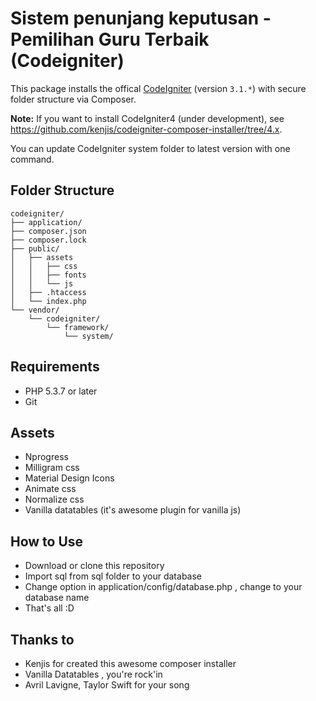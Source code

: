 # Sistem penunjang keputusan - Pemilihan Guru Terbaik (Codeigniter)

This package installs the offical [CodeIgniter](https://github.com/bcit-ci/CodeIgniter) (version `3.1.*`) with secure folder structure via Composer.

**Note:** If you want to install CodeIgniter4 (under development), see <https://github.com/kenjis/codeigniter-composer-installer/tree/4.x>.

You can update CodeIgniter system folder to latest version with one command.

## Folder Structure

```
codeigniter/
├── application/
├── composer.json
├── composer.lock
├── public/
│   ├── assets
│   │   ├── css
│   │   ├── fonts
│   │   └── js
│   ├── .htaccess
│   └── index.php
└── vendor/
    └── codeigniter/
        └── framework/
            └── system/
```

## Requirements

* PHP 5.3.7 or later
* Git

## Assets
* Nprogress
* Milligram css
* Material Design Icons
* Animate css
* Normalize css
* Vanilla datatables (it's awesome plugin for vanilla js)

## How to Use
* Download or clone this repository
* Import sql from sql folder to your database
* Change option in application/config/database.php , change to your database name 
* That's all :D 

## Thanks to
* Kenjis for created this awesome composer installer
* Vanilla Datatables , you're rock'in
* Avril Lavigne, Taylor Swift for your song  